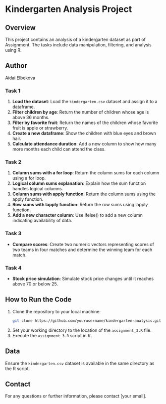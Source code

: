 # Kindergarten Analysis Project

## Overview
This project contains an analysis of a kindergarten dataset as part of Assignment. The tasks include data manipulation, filtering, and analysis using R.

## Author
Aidai Elbekova

### Task 1
1. **Load the dataset**: Load the `kindergarten.csv` dataset and assign it to a dataframe.
2. **Filter children by age**: Return the number of children whose age is above 36 months.
3. **Filter by favorite fruit**: Return the names of the children whose favorite fruit is apple or strawberry.
4. **Create a new dataframe**: Show the children with blue eyes and brown hair.
5. **Calculate attendance duration**: Add a new column to show how many more months each child can attend the class.

### Task 2
1. **Column sums with a for loop**: Return the column sums for each column using a for loop.
2. **Logical column sums explanation**: Explain how the sum function handles logical columns.
3. **Column sums with apply function**: Return the column sums using the apply function.
4. **Row sums with lapply function**: Return the row sums using lapply function.
5. **Add a new character column**: Use ifelse() to add a new column indicating availability of data.

### Task 3
- **Compare scores**: Create two numeric vectors representing scores of two teams in four matches and determine the winning team for each match.

### Task 4
- **Stock price simulation**: Simulate stock price changes until it reaches above 70 or below 25.

## How to Run the Code

1. Clone the repository to your local machine:
    ```sh
    git clone https://github.com/yourusername/kindergarten-analysis.git
    ```
2. Set your working directory to the location of the `assignment_3.R` file.
3. Execute the `assignment_3.R` script in R.

## Data
Ensure the `kindergarten.csv` dataset is available in the same directory as the R script.

## Contact
For any questions or further information, please contact [your email].
